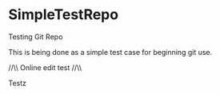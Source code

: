 # SimpleTestRepo
Testing Git Repo

This is being done as a simple test case for beginning git use.

//\\\ Online edit test //\\\

Testz
